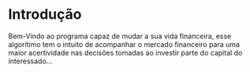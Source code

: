 # Introdução

Bem-Vindo ao programa capaz de mudar a sua vida financeira, esse algorítimo tem o intuito de acompanhar o mercado financeiro para uma maior acertividade nas decisões tomadas ao investir parte do capital do interessado...

